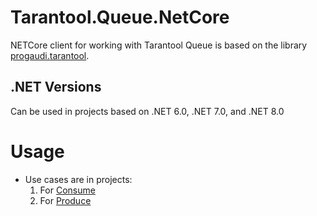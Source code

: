 # Tarantool.Queue.NetCore
NETCore client for working with Tarantool Queue is based on the library [progaudi.tarantool](https://github.com/progaudi/progaudi.tarantool/tree/master).

## .NET Versions
Can be used in projects based on .NET 6.0, .NET 7.0, and .NET 8.0

# Usage
* Use cases are in projects:
 	1. For [Consume](samples/TarantoolReader)
 	2. For [Produce](samples/TarantoolWriter)
